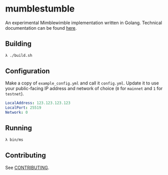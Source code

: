 # mumblestumble
An experimental Mimblewimble implementation written in Golang. Technical documentation can be found [here](doc/README.md).

## Building

```Bash
λ ./build.sh
```

## Configuration
Make a copy of ```example_config.yml``` and call it ```config.yml```. Update it to use your public-facing IP address and network of choice (```0``` for ```mainnet``` and ```1``` for ```testnet```).

```Yaml
LocalAddress: 123.123.123.123
LocalPort: 25519
Network: 0
```

## Running

```Bash
λ bin/ms
```

## Contributing
See [CONTRIBUTING](CONTRIBUTING.md).